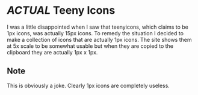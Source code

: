 # *ACTUAL* Teeny Icons 

I was a little disappointed when I saw that teenyicons, which claims to be 1px icons, was actually 15px icons. To remedy the situation I decided to make a collection of icons that are actually 1px icons. The site shows them at 5x scale to be somewhat usable but when they are copied to the clipboard they are actually 1px x 1px.

## Note

This is obviously a joke. Clearly 1px icons are completely useless.
